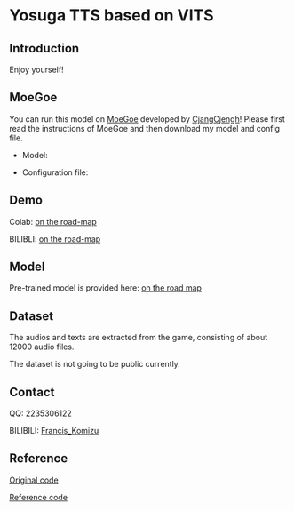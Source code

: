 # Yosuga TTS based on VITS

## Introduction

Enjoy yourself!

## MoeGoe
You can run this model on [MoeGoe](https://github.com/CjangCjengh/MoeGoe) developed by [CjangCjengh](https://github.com/CjangCjengh)! Please first read the instructions of MoeGoe
and then download my model and config file.

- Model: 



- Configuration file: 


## Demo
Colab: [on the road-map]()

BILIBLI: [on the road-map]()

## Model
Pre-trained model is provided here: [on the road map]()

## Dataset
The audios and texts are extracted from the game, consisting of about 12000 audio files.

The dataset is not going to be public currently. 

## Contact
QQ: 2235306122

BILIBILI: [Francis_Komizu](https://space.bilibili.com/636704927)

## Reference

[Original code](https://github.com/jaywalnut310/vits)

[Reference code](https://github.com/CjangCjengh/vits)
